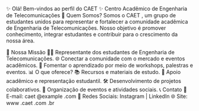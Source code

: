 ✨ Olá! Bem-vindos ao perfil do CAET ✨
Centro Acadêmico de Engenharia de Telecomunicações
📡 Quem Somos?
Somos o CAET , um grupo de estudantes unidos para representar e fortalecer a comunidade acadêmica de Engenharia de Telecomunicações. Nosso objetivo é promover conhecimento, integrar estudantes e contribuir para o crescimento da nossa área.

🎯 Nossa Missão
🧑‍🎓 Representante dos estudantes de Engenharia de Telecomunicações.
🌐 Conectar a comunidade com o mercado e eventos acadêmicos.
🚀 Fomentar o aprendizado por meio de workshops, palestras e eventos.
📊 O que oferece?
📚 Recursos e materiais de estudo.
🤝 Apoio acadêmico e representação estudantil.
🛠️ Desenvolvimento de projetos colaborativos.
🎉 Organização de eventos e atividades sociais.
📞 Contato
📧 E-mail: caet @example .com
📱 Redes Sociais: Instagram | LinkedIn
🌐 Site: www .caet .com .br

